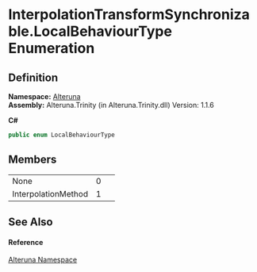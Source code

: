 # InterpolationTransformSynchronizable.LocalBehaviourType Enumeration




## Definition
**Namespace:** <a href="N_Alteruna">Alteruna</a>  
**Assembly:** Alteruna.Trinity (in Alteruna.Trinity.dll) Version: 1.1.6

**C#**
``` C#
public enum LocalBehaviourType
```



## Members
<table>
<tr>
<td>None</td>
<td>0</td>
<td> </td></tr>
<tr>
<td>InterpolationMethod</td>
<td>1</td>
<td> </td></tr>
</table>

## See Also


#### Reference
<a href="N_Alteruna">Alteruna Namespace</a>  
